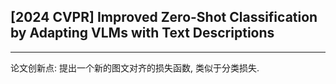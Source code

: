 ## [2024 CVPR] Improved Zero-Shot Classification by Adapting VLMs with Text Descriptions
---
论文创新点: 提出一个新的图文对齐的损失函数, 类似于分类损失.